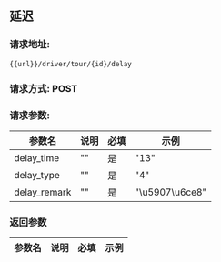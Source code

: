 ## 延迟
### 请求地址:
```
{{url}}/driver/tour/{id}/delay
```
### 请求方式: POST  
### 请求参数:  

|参数名|说明|必填|示例|  
 |---|---|---|---|  
|delay_time|""|是|"13"|  
|delay_type|""|是|"4"|  
|delay_remark|""|是|"\u5907\u6ce8"|  
### 返回参数  

|参数名|说明|必填|示例|  
 |---|---|---|---|  

